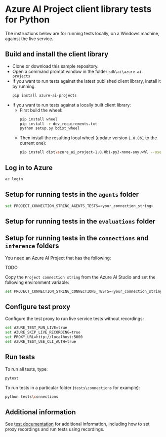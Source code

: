 # Azure AI Project client library tests for Python

The instructions below are for running tests locally, on a Windows machine, against the live service.

## Build and install the client library

- Clone or download this sample repository.
- Open a command prompt window in the folder `sdk\ai\azure-ai-projects`
- If you want to run tests against the latest published client library, install it by running:
   ```bash
   pip install azure-ai-projects
   ```
- If you want to run tests against a locally built client library:
    - First build the wheel:
        ```bash
        pip install wheel
        pip install -r dev_requirements.txt
        python setup.py bdist_wheel
        ```
    - Then install the resulting local wheel (update version `1.0.0b1` to the current one):
        ```bash
        pip install dist\azure_ai_project-1.0.0b1-py3-none-any.whl --user --force-reinstall
        ```

## Log in to Azure

```bash
az login
```

## Setup for running tests in the `agents` folder

```bash
set PROJECT_CONNECTION_STRING_AGENTS_TESTS=<your_connection_string>
```

## Setup for running tests in the `evaluations` folder

## Setup for running tests in the `connections` and `inference` folders

You need an Azure AI Project that has the following:

TODO

Copy the `Project connection string` from the Azure AI Studio and set the following environment variable:

```bash
set PROJECT_CONNECTION_STRING_CONNECTIONS_TESTS=<your_connection_string>
```

## Configure test proxy

Configure the test proxy to run live service tests without recordings:

```bash
set AZURE_TEST_RUN_LIVE=true
set AZURE_SKIP_LIVE_RECORDING=true
set PROXY_URL=http://localhost:5000
set AZURE_TEST_USE_CLI_AUTH=true
```

## Run tests

To run all tests, type:

```bash
pytest
```

To run tests in a particular folder (`tests\connections` for example):

```bash
python tests\connections
```

## Additional information

See [test documentation](https://github.com/Azure/azure-sdk-for-python/blob/main/doc/dev/tests.md) for additional information, including how to set proxy recordings and run tests using recordings.